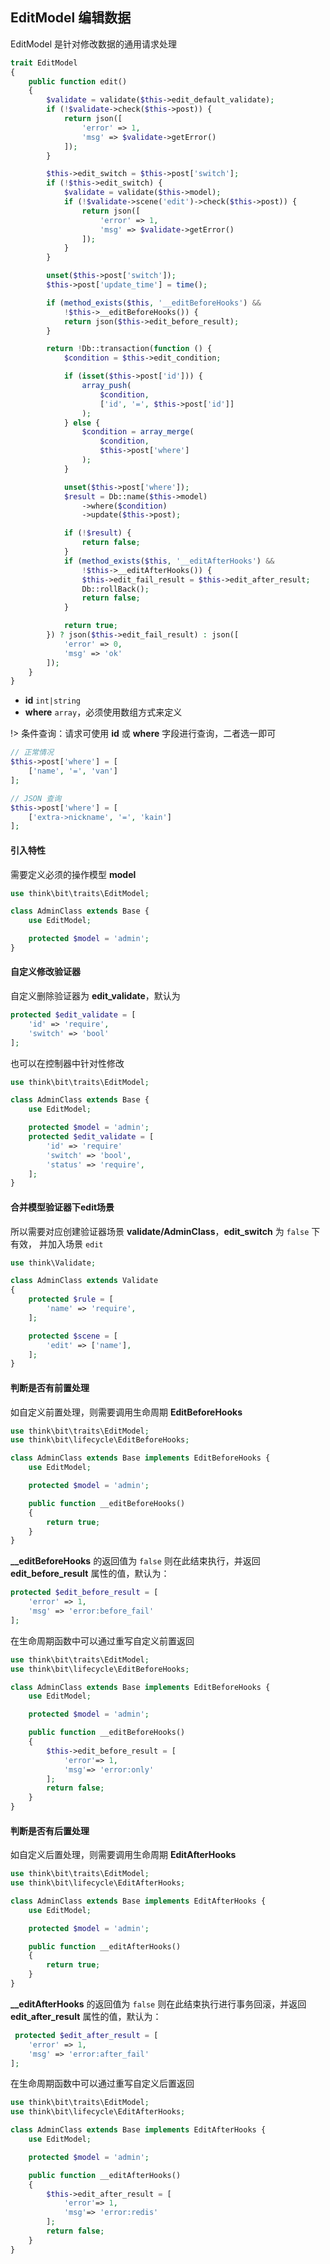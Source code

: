## EditModel 编辑数据

EditModel 是针对修改数据的通用请求处理

```php
trait EditModel
{
    public function edit()
    {
        $validate = validate($this->edit_default_validate);
        if (!$validate->check($this->post)) {
            return json([
                'error' => 1,
                'msg' => $validate->getError()
            ]);
        }

        $this->edit_switch = $this->post['switch'];
        if (!$this->edit_switch) {
            $validate = validate($this->model);
            if (!$validate->scene('edit')->check($this->post)) {
                return json([
                    'error' => 1,
                    'msg' => $validate->getError()
                ]);
            }
        }

        unset($this->post['switch']);
        $this->post['update_time'] = time();

        if (method_exists($this, '__editBeforeHooks') &&
            !$this->__editBeforeHooks()) {
            return json($this->edit_before_result);
        }

        return !Db::transaction(function () {
            $condition = $this->edit_condition;

            if (isset($this->post['id'])) {
                array_push(
                    $condition,
                    ['id', '=', $this->post['id']]
                );
            } else {
                $condition = array_merge(
                    $condition,
                    $this->post['where']
                );
            }

            unset($this->post['where']);
            $result = Db::name($this->model)
                ->where($condition)
                ->update($this->post);

            if (!$result) {
                return false;
            }
            if (method_exists($this, '__editAfterHooks') &&
                !$this->__editAfterHooks()) {
                $this->edit_fail_result = $this->edit_after_result;
                Db::rollBack();
                return false;
            }

            return true;
        }) ? json($this->edit_fail_result) : json([
            'error' => 0,
            'msg' => 'ok'
        ]);
    }
}
```

- **id** `int|string`
- **where** `array`，必须使用数组方式来定义

!> 条件查询：请求可使用 **id** 或 **where** 字段进行查询，二者选一即可

```php
// 正常情况
$this->post['where'] = [
    ['name', '=', 'van']
];

// JSON 查询
$this->post['where'] = [
    ['extra->nickname', '=', 'kain']
];
```

#### 引入特性

需要定义必须的操作模型 **model**

```php
use think\bit\traits\EditModel;

class AdminClass extends Base {
    use EditModel;

    protected $model = 'admin';
}
```

#### 自定义修改验证器

自定义删除验证器为 **edit_validate**，默认为

```php
protected $edit_validate = [
    'id' => 'require',
    'switch' => 'bool'
];
```

也可以在控制器中针对性修改

```php
use think\bit\traits\EditModel;

class AdminClass extends Base {
    use EditModel;

    protected $model = 'admin';
    protected $edit_validate = [
        'id' => 'require'
        'switch' => 'bool',
        'status' => 'require',
    ];
}
```

#### 合并模型验证器下edit场景

所以需要对应创建验证器场景 **validate/AdminClass**，**edit_switch** 为 `false` 下有效， 并加入场景 `edit`

```php
use think\Validate;

class AdminClass extends Validate
{
    protected $rule = [
        'name' => 'require',
    ];

    protected $scene = [
        'edit' => ['name'],
    ];
}
```

#### 判断是否有前置处理

如自定义前置处理，则需要调用生命周期 **EditBeforeHooks**

```php
use think\bit\traits\EditModel;
use think\bit\lifecycle\EditBeforeHooks;

class AdminClass extends Base implements EditBeforeHooks {
    use EditModel;

    protected $model = 'admin';

    public function __editBeforeHooks()
    {
        return true;
    }
}
```

**__editBeforeHooks** 的返回值为 `false` 则在此结束执行，并返回 **edit_before_result** 属性的值，默认为：

```php
protected $edit_before_result = [
    'error' => 1,
    'msg' => 'error:before_fail'
];
```

在生命周期函数中可以通过重写自定义前置返回

```php
use think\bit\traits\EditModel;
use think\bit\lifecycle\EditBeforeHooks;

class AdminClass extends Base implements EditBeforeHooks {
    use EditModel;

    protected $model = 'admin';

    public function __editBeforeHooks()
    {
        $this->edit_before_result = [
            'error'=> 1,
            'msg'=> 'error:only'
        ];
        return false;
    }
}
```

#### 判断是否有后置处理

如自定义后置处理，则需要调用生命周期 **EditAfterHooks**

```php
use think\bit\traits\EditModel;
use think\bit\lifecycle\EditAfterHooks;

class AdminClass extends Base implements EditAfterHooks {
    use EditModel;

    protected $model = 'admin';

    public function __editAfterHooks()
    {
        return true;
    }
}
```

**__editAfterHooks** 的返回值为 `false` 则在此结束执行进行事务回滚，并返回 **edit_after_result** 属性的值，默认为：

```php
 protected $edit_after_result = [
    'error' => 1,
    'msg' => 'error:after_fail'
];
```

在生命周期函数中可以通过重写自定义后置返回

```php
use think\bit\traits\EditModel;
use think\bit\lifecycle\EditAfterHooks;

class AdminClass extends Base implements EditAfterHooks {
    use EditModel;

    protected $model = 'admin';

    public function __editAfterHooks()
    {
        $this->edit_after_result = [
            'error'=> 1,
            'msg'=> 'error:redis'
        ];
        return false;
    }
}
```